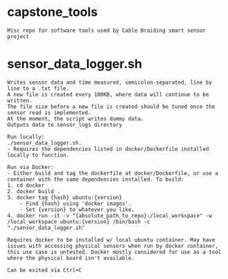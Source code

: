 # capstone_tools
    Misc repo for software tools used by Cable Braiding smart sensor project

# sensor_data_logger.sh
    Writes sensor data and time measured, semicolon-separated, line by line to a .txt file.
    A new file is created every 100KB, where data will continue to be written.
    The file size before a new file is created should be tuned once the sensor read is implemented.
    At the moment, the script writes dummy data.
    Outputs data to sensor_logs directory

    Run locally:
    ./sensor_data_logger.sh.
    - Requires the dependencies listed in docker/Dockerfile installed locally to function.

    Run via Docker:
    - Either build and tag the dockerfile at docker/Dockerfile, or use a container with the same dependencies installed. To build:
    1. cd docker
    2. docker build .
    3. docker tag {hash} ubuntu:{version}
        - Find {hash} using 'docker images'.
        - Set {version} to whatever you like.
    4. docker run -it -v "{absolute_path_to_repo}:/local_workspace" -w /local_workspace ubuntu:{version} /bin/bash -c "./sensor_data_logger.sh" 

    Requires docker to be installed w/ local ubuntu container. May have issues with accessing physical sensors when run by docker container, this use case is untested. Docker mostly considered for use as a tool where the physical board isn't available.

    Can be exited via Ctrl+C
